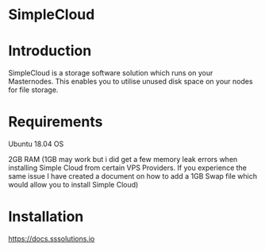 # SimpleCloud
# Introduction
SimpleCloud is a storage software solution which runs on your Masternodes. This enables you to utilise unused disk space on your nodes for file storage. 


# Requirements
Ubuntu 18.04 OS

2GB RAM (1GB may work but i did get a few memory leak errors when installing Simple Cloud from certain VPS Providers. If you experience the same issue I have created a document on how to add a 1GB Swap file which would allow you to install Simple Cloud)

# Installation
https://docs.sssolutions.io 
